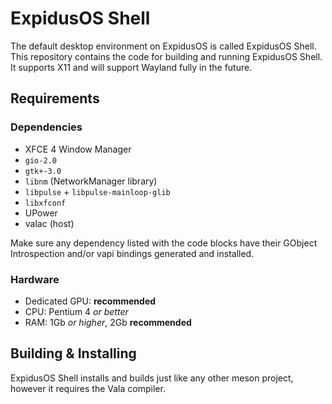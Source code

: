 # ExpidusOS Shell

The default desktop environment on ExpidusOS is called ExpidusOS Shell. This repository contains the code for building and running ExpidusOS Shell. It supports X11 and will support Wayland fully in the future.

## Requirements

### Dependencies
* XFCE 4 Window Manager
* `gio-2.0`
* `gtk+-3.0`
* `libnm` (NetworkManager library)
* `libpulse` + `libpulse-mainloop-glib`
* `libxfconf`
* UPower
* valac (host)

Make sure any dependency listed with the code blocks have their GObject Introspection and/or vapi bindings generated and installed.

### Hardware
* Dedicated GPU: **recommended**
* CPU: Pentium 4 *or better*
* RAM: 1Gb *or higher*, 2Gb **recommended**

## Building & Installing

ExpidusOS Shell installs and builds just like any other meson project, however it requires the Vala compiler.
